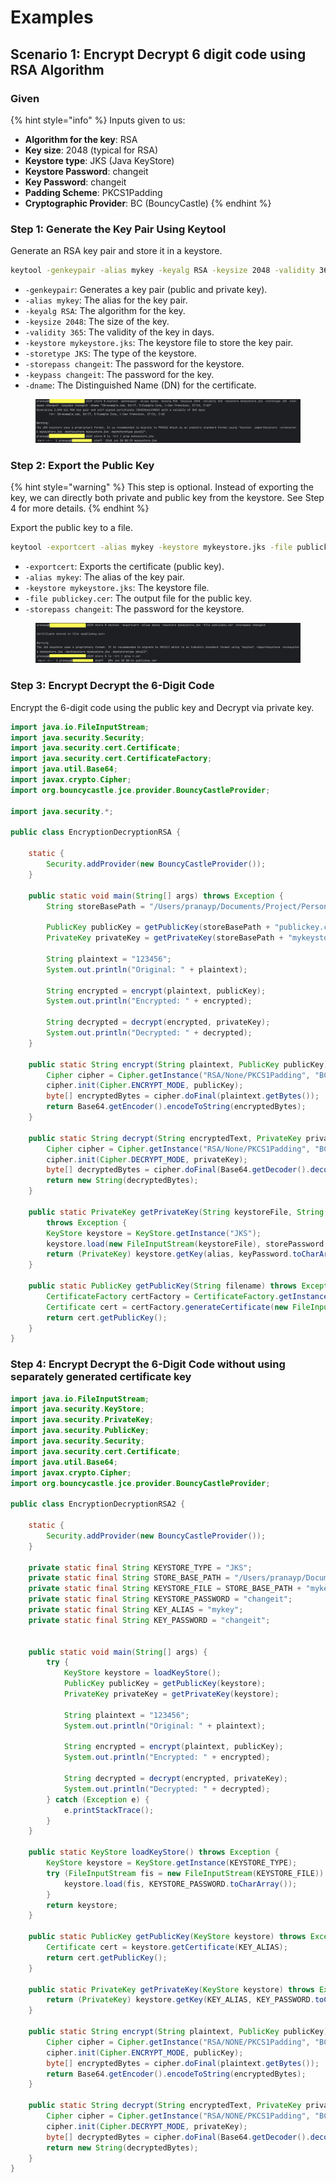 # Examples

## Scenario 1: Encrypt Decrypt 6 digit code using RSA Algorithm

### Given

{% hint style="info" %}
Inputs given to us:

* **Algorithm for the key**: RSA
* **Key size**: 2048 (typical for RSA)
* **Keystore type**: JKS (Java KeyStore)
* **Keystore Password**: changeit
* **Key Password**: changeit
* **Padding Scheme**: PKCS1Padding
* **Cryptographic Provider**: BC (BouncyCastle)
{% endhint %}

### Step 1: Generate the Key Pair Using Keytool

Generate an RSA key pair and store it in a keystore.

```sh
keytool -genkeypair -alias mykey -keyalg RSA -keysize 2048 -validity 365 -keystore mykeystore.jks -storetype JKS -storepass changeit -keypass changeit -dname "CN=example.com, OU=IT, O=Example Corp, L=San Francisco, ST=CA, C=US"
```

* `-genkeypair`: Generates a key pair (public and private key).
* `-alias mykey`: The alias for the key pair.
* `-keyalg RSA`: The algorithm for the key.
* `-keysize 2048`: The size of the key.
* `-validity 365`: The validity of the key in days.
* `-keystore mykeystore.jks`: The keystore file to store the key pair.
* `-storetype JKS`: The type of the keystore.
* `-storepass changeit`: The password for the keystore.
* `-keypass changeit`: The password for the key.
* `-dname`: The Distinguished Name (DN) for the certificate.

<figure><img src="../../../../../.gitbook/assets/image (2) (1) (1) (1) (1).png" alt=""><figcaption></figcaption></figure>

### **Step 2: Export the Public Key**

{% hint style="warning" %}
This step is optional. Instead of exporting the key, we can directly both private and public key from the keystore. See Step 4 for more details.
{% endhint %}

Export the public key to a file.

```sh
keytool -exportcert -alias mykey -keystore mykeystore.jks -file publickey.cer -storepass changeit
```

* `-exportcert`: Exports the certificate (public key).
* `-alias mykey`: The alias of the key pair.
* `-keystore mykeystore.jks`: The keystore file.
* `-file publickey.cer`: The output file for the public key.
* `-storepass changeit`: The password for the keystore.

<figure><img src="../../../../../.gitbook/assets/image (1) (1) (1) (1) (1) (1) (1) (1).png" alt=""><figcaption></figcaption></figure>

### Step 3: **Encrypt Decrypt the 6-Digit Code**

Encrypt the 6-digit code using the public key and Decrypt via private key.

```java
import java.io.FileInputStream;
import java.security.Security;
import java.security.cert.Certificate;
import java.security.cert.CertificateFactory;
import java.util.Base64;
import javax.crypto.Cipher;
import org.bouncycastle.jce.provider.BouncyCastleProvider;

import java.security.*;

public class EncryptionDecryptionRSA {

    static {
        Security.addProvider(new BouncyCastleProvider());
    }

    public static void main(String[] args) throws Exception {
        String storeBasePath = "/Users/pranayp/Documents/Project/Personal/sample-java-project/src/main/resources/store/";

        PublicKey publicKey = getPublicKey(storeBasePath + "publickey.cer");
        PrivateKey privateKey = getPrivateKey(storeBasePath + "mykeystore.jks", "mykey", "changeit", "changeit");

        String plaintext = "123456";
        System.out.println("Original: " + plaintext);

        String encrypted = encrypt(plaintext, publicKey);
        System.out.println("Encrypted: " + encrypted);

        String decrypted = decrypt(encrypted, privateKey);
        System.out.println("Decrypted: " + decrypted);
    }

    public static String encrypt(String plaintext, PublicKey publicKey) throws Exception {
        Cipher cipher = Cipher.getInstance("RSA/None/PKCS1Padding", "BC");
        cipher.init(Cipher.ENCRYPT_MODE, publicKey);
        byte[] encryptedBytes = cipher.doFinal(plaintext.getBytes());
        return Base64.getEncoder().encodeToString(encryptedBytes);
    }

    public static String decrypt(String encryptedText, PrivateKey privateKey) throws Exception {
        Cipher cipher = Cipher.getInstance("RSA/None/PKCS1Padding", "BC");
        cipher.init(Cipher.DECRYPT_MODE, privateKey);
        byte[] decryptedBytes = cipher.doFinal(Base64.getDecoder().decode(encryptedText));
        return new String(decryptedBytes);
    }

    public static PrivateKey getPrivateKey(String keystoreFile, String alias, String storePassword, String keyPassword)
        throws Exception {
        KeyStore keystore = KeyStore.getInstance("JKS");
        keystore.load(new FileInputStream(keystoreFile), storePassword.toCharArray());
        return (PrivateKey) keystore.getKey(alias, keyPassword.toCharArray());
    }

    public static PublicKey getPublicKey(String filename) throws Exception {
        CertificateFactory certFactory = CertificateFactory.getInstance("X.509");
        Certificate cert = certFactory.generateCertificate(new FileInputStream(filename));
        return cert.getPublicKey();
    }
}
```

### Step 4: **Encrypt Decrypt the 6-Digit Code without using separately generated certificate key**

```java
import java.io.FileInputStream;
import java.security.KeyStore;
import java.security.PrivateKey;
import java.security.PublicKey;
import java.security.Security;
import java.security.cert.Certificate;
import java.util.Base64;
import javax.crypto.Cipher;
import org.bouncycastle.jce.provider.BouncyCastleProvider;

public class EncryptionDecryptionRSA2 {

    static {
        Security.addProvider(new BouncyCastleProvider());
    }

    private static final String KEYSTORE_TYPE = "JKS";
    private static final String STORE_BASE_PATH = "/Users/pranayp/Documents/Project/Personal/sample-java-project/src/main/resources/store/";
    private static final String KEYSTORE_FILE = STORE_BASE_PATH + "mykeystore.jks";
    private static final String KEYSTORE_PASSWORD = "changeit";
    private static final String KEY_ALIAS = "mykey";
    private static final String KEY_PASSWORD = "changeit";


    public static void main(String[] args) {
        try {
            KeyStore keystore = loadKeyStore();
            PublicKey publicKey = getPublicKey(keystore);
            PrivateKey privateKey = getPrivateKey(keystore);

            String plaintext = "123456";
            System.out.println("Original: " + plaintext);

            String encrypted = encrypt(plaintext, publicKey);
            System.out.println("Encrypted: " + encrypted);

            String decrypted = decrypt(encrypted, privateKey);
            System.out.println("Decrypted: " + decrypted);
        } catch (Exception e) {
            e.printStackTrace();
        }
    }

    public static KeyStore loadKeyStore() throws Exception {
        KeyStore keystore = KeyStore.getInstance(KEYSTORE_TYPE);
        try (FileInputStream fis = new FileInputStream(KEYSTORE_FILE)) {
            keystore.load(fis, KEYSTORE_PASSWORD.toCharArray());
        }
        return keystore;
    }

    public static PublicKey getPublicKey(KeyStore keystore) throws Exception {
        Certificate cert = keystore.getCertificate(KEY_ALIAS);
        return cert.getPublicKey();
    }

    public static PrivateKey getPrivateKey(KeyStore keystore) throws Exception {
        return (PrivateKey) keystore.getKey(KEY_ALIAS, KEY_PASSWORD.toCharArray());
    }

    public static String encrypt(String plaintext, PublicKey publicKey) throws Exception {
        Cipher cipher = Cipher.getInstance("RSA/NONE/PKCS1Padding", "BC");
        cipher.init(Cipher.ENCRYPT_MODE, publicKey);
        byte[] encryptedBytes = cipher.doFinal(plaintext.getBytes());
        return Base64.getEncoder().encodeToString(encryptedBytes);
    }

    public static String decrypt(String encryptedText, PrivateKey privateKey) throws Exception {
        Cipher cipher = Cipher.getInstance("RSA/NONE/PKCS1Padding", "BC");
        cipher.init(Cipher.DECRYPT_MODE, privateKey);
        byte[] decryptedBytes = cipher.doFinal(Base64.getDecoder().decode(encryptedText));
        return new String(decryptedBytes);
    }
}
```

